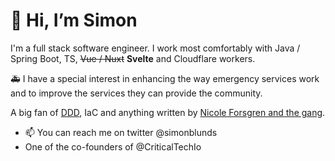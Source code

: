 # 👋 Hi, I’m Simon

I'm a full stack software engineer.
I work most comfortably with Java / Spring Boot, TS, ~~Vue / Nuxt~~ **Svelte** and Cloudflare workers.

🚑 I have a special interest in enhancing the way emergency services work and to improve the services they can provide the community.

A big fan of [DDD](https://martinfowler.com/bliki/DomainDrivenDesign.html), IaC and anything written by [Nicole Forsgren and the gang](https://nicolefv.com/).

- 📫 You can reach me on twitter @simonblunds
- One of the co-founders of @CriticalTechIo
